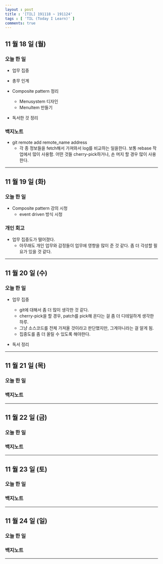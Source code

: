 ```yaml
---
layout : post
title : '[TIL] 191118 ~ 191124'
tags : [ 'TIL (Today I Learn)' ]
comments: true
---
```


## 11 월 18 일 (월)
### 오늘 한 일
- 업무 집중
- 총무 인계
- Composite pattern 정리
  - Menusystem 디자인
  - MenuItem 만들기

- 독서한 것 정리

### 백지노트
- git remote add remote\_name address
  - 각 종 정보들을 fetch해서 가져와서 log를 비교하는 일을한다. 보통 rebase 작업에서 많이 사용함. 어떤 것들 cherry-pick하거나, 손 머지 할 경우 많이 사용한다.

---

## 11 월 19 일 (화)
### 오늘 한 일
- Composite pattern 강의 시청
  - event driven 방식 시청

### 개인 회고
- 업무 집중도가 떨어졌다.
  - 아무래도 개인 업무와 감정들이 업무에 영향을 많이 준 것 같다. 좀 더 각성할 필요가 있을 것 같다.

---

## 11 월 20 일 (수)
### 오늘 한 일
- 업무 집중
  - git에 대해서 좀 더 많이 생각한 것 같다.
  - cherry-pick을 할 경우, patch를 pick해 온다는 걸 좀 더 디테일하게 생각한 하루.
  - 그냥 소스코드를 전체 가져올 것이라고 판단했지만, 그게아니라는 걸 알게 됨.
  - 집중도를 좀 더 올릴 수 있도록 해야한다.

- 독서 정리 

---

## 11 월 21 일 (목)
### 오늘 한 일

### 백지노트

---

## 11 월 22 일 (금)
### 오늘 한 일

### 백지노트

---

## 11 월 23 일 (토)
### 오늘 한 일

### 백지노트

---

## 11 월 24 일 (일)
### 오늘 한 일

### 백지노트

---
